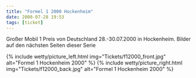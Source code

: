 ```yaml
---
title: "Formel 1 2000 Hockenheim"
date: 2000-07-28 19:53
tags: [ticket]
---
```

Großer Mobil 1 Preis von Deutschland 28.-30.07.2000 in Hockenheim. Bilder auf den nächsten Seiten dieser Serie

{% include wetty/picture_left.html img="Tickets/f12000_front.jpg" alt="Formel 1 Hockenheim 2000" %}
{% include wetty/picture_right.html img="Tickets/f12000_back.jpg" alt="Formel 1 Hockenheim 2000" %}
